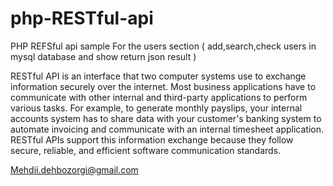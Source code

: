 # php-RESTful-api
PHP REFSful api sample  For the users section ( add,search,check users in mysql database  and show return json result )

RESTful API is an interface that two computer systems use to exchange information securely over the internet. Most business applications have to communicate with other internal and third-party applications to perform various tasks. For example, to generate monthly payslips, your internal accounts system has to share data with your customer's banking system to automate invoicing and communicate with an internal timesheet application. RESTful APIs support this information exchange because they follow secure, reliable, and efficient software communication standards.

Mehdii.dehbozorgi@gmail.com
